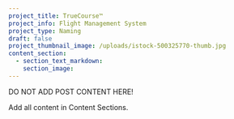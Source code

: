 ```yaml
---
project_title: TrueCourse™
project_info: Flight Management System
project_type: Naming
draft: false
project_thumbnail_image: /uploads/istock-500325770-thumb.jpg
content_section:
  - section_text_markdown:
    section_image:
---
```



DO NOT ADD POST CONTENT HERE!

Add all content in Content Sections.